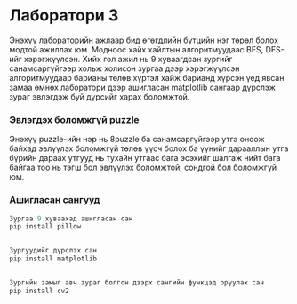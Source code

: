 # Лаборатори 3
Энэхүү лабораторийн ажлаар бид өгөгдлийн бүтцийн нэг төрөл болох модтой ажиллах юм. Модноос хайх хайлтын алгоритмуудаас BFS, DFS-ийг хэрэгжүүлсэн. Хийх гол ажил нь 9 хуваагдсан зургийг санамсаргүйгээр хольж холисон зургаа дээр хэрэгжүүлсэн алгоритмуудаар барианы төлөв хүртэл хайж барианд хүрсэн үед явсан замаа өмнөх лаборатори дээр ашигласан matplotlib сангаар дүрслэж зураг эвлэгдэж буй дүрсийг харах боломжтой. 
### Эвлэгдэх боломжгүй puzzle
Энэхүү puzzle-ийн нэр нь 8puzzle ба санамсаргүйгээр утга оноож байхад эвлүүлэх боломжгүй төлөв үүсч болох ба үүнийг дарааллын утга бүрийн дараах утгууд нь тухайн утгаас бага эсэхийг шалгаж нийт бага байгаа тоо нь тэгш бол эвлүүлэх боломжтой, сондгой бол боломжгүй юм.
### Ашигласан сангууд
```python
Зургаа 9 хуваахад ашигласан сан
pip install pillow


Зургуудийг дүрслэх сан
pip install matplotlib


Зургийн замыг авч зураг болгон дээрх сангийн функцэд оруулах сан
pip install cv2
```
